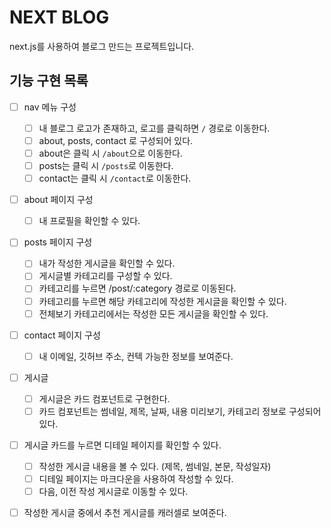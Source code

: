 # NEXT BLOG

next.js를 사용하여 블로그 만드는 프로젝트입니다.

## 기능 구현 목록

- [ ] nav 메뉴 구성

  - [ ] 내 블로그 로고가 존재하고, 로고를 클릭하면 `/` 경로로 이동한다.
  - [ ] about, posts, contact 로 구성되어 있다.
  - [ ] about은 클릭 시 `/about`으로 이동한다.
  - [ ] posts는 클릭 시 `/posts`로 이동한다.
  - [ ] contact는 클릭 시 `/contact`로 이동한다.

- [ ] about 페이지 구성

  - [ ] 내 프로필을 확인할 수 있다.

- [ ] posts 페이지 구성

  - [ ] 내가 작성한 게시글을 확인할 수 있다.
  - [ ] 게시글별 카테고리를 구성할 수 있다.
  - [ ] 카테고리를 누르면 /post/:category 경로로 이동된다.
  - [ ] 카테고리를 누르면 해당 카테고리에 작성한 게시글을 확인할 수 있다.
  - [ ] 전체보기 카테고리에서는 작성한 모든 게시글을 확인할 수 있다.

- [ ] contact 페이지 구성

  - [ ] 내 이메일, 깃허브 주소, 컨텍 가능한 정보를 보여준다.

- [ ] 게시글

  - [ ] 게시글은 카드 컴포넌트로 구현한다.
  - [ ] 카드 컴포넌트는 썸네일, 제목, 날짜, 내용 미리보기, 카테고리 정보로 구성되어 있다.

- [ ] 게시글 카드를 누르면 디테일 페이지를 확인할 수 있다.

  - [ ] 작성한 게시글 내용을 볼 수 있다. (제목, 썸네일, 본문, 작성일자)
  - [ ] 디테일 페이지는 마크다운을 사용하여 작성할 수 있다.
  - [ ] 다음, 이전 작성 게시글로 이동할 수 있다.

- [ ] 작성한 게시글 중에서 추천 게시글를 캐러셀로 보여준다.
